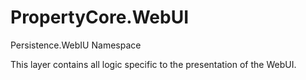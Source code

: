 # PropertyCore.WebUI
Persistence.WebIU Namespace

This layer contains all logic specific to the presentation of the WebUI.